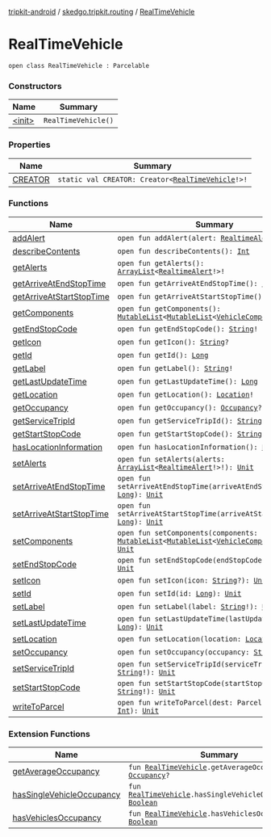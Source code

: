 [tripkit-android](../../index.md) / [skedgo.tripkit.routing](../index.md) / [RealTimeVehicle](./index.md)

# RealTimeVehicle

`open class RealTimeVehicle : Parcelable`

### Constructors

| Name | Summary |
|---|---|
| [&lt;init&gt;](-init-.md) | `RealTimeVehicle()` |

### Properties

| Name | Summary |
|---|---|
| [CREATOR](-c-r-e-a-t-o-r.md) | `static val CREATOR: Creator<`[`RealTimeVehicle`](./index.md)`!>!` |

### Functions

| Name | Summary |
|---|---|
| [addAlert](add-alert.md) | `open fun addAlert(alert: `[`RealtimeAlert`](../../com.skedgo.android.common.model/-realtime-alert/index.md)`!): `[`Unit`](https://kotlinlang.org/api/latest/jvm/stdlib/kotlin/-unit/index.html) |
| [describeContents](describe-contents.md) | `open fun describeContents(): `[`Int`](https://kotlinlang.org/api/latest/jvm/stdlib/kotlin/-int/index.html) |
| [getAlerts](get-alerts.md) | `open fun getAlerts(): `[`ArrayList`](https://docs.oracle.com/javase/7/docs/api/java/util/ArrayList.html)`<`[`RealtimeAlert`](../../com.skedgo.android.common.model/-realtime-alert/index.md)`!>!` |
| [getArriveAtEndStopTime](get-arrive-at-end-stop-time.md) | `open fun getArriveAtEndStopTime(): `[`Long`](https://kotlinlang.org/api/latest/jvm/stdlib/kotlin/-long/index.html) |
| [getArriveAtStartStopTime](get-arrive-at-start-stop-time.md) | `open fun getArriveAtStartStopTime(): `[`Long`](https://kotlinlang.org/api/latest/jvm/stdlib/kotlin/-long/index.html) |
| [getComponents](get-components.md) | `open fun getComponents(): `[`MutableList`](https://kotlinlang.org/api/latest/jvm/stdlib/kotlin.collections/-mutable-list/index.html)`<`[`MutableList`](https://kotlinlang.org/api/latest/jvm/stdlib/kotlin.collections/-mutable-list/index.html)`<`[`VehicleComponent`](../-vehicle-component/index.md)`!>!>?` |
| [getEndStopCode](get-end-stop-code.md) | `open fun getEndStopCode(): `[`String`](https://kotlinlang.org/api/latest/jvm/stdlib/kotlin/-string/index.html)`!` |
| [getIcon](get-icon.md) | `open fun getIcon(): `[`String`](https://kotlinlang.org/api/latest/jvm/stdlib/kotlin/-string/index.html)`?` |
| [getId](get-id.md) | `open fun getId(): `[`Long`](https://kotlinlang.org/api/latest/jvm/stdlib/kotlin/-long/index.html) |
| [getLabel](get-label.md) | `open fun getLabel(): `[`String`](https://kotlinlang.org/api/latest/jvm/stdlib/kotlin/-string/index.html)`!` |
| [getLastUpdateTime](get-last-update-time.md) | `open fun getLastUpdateTime(): `[`Long`](https://kotlinlang.org/api/latest/jvm/stdlib/kotlin/-long/index.html) |
| [getLocation](get-location.md) | `open fun getLocation(): `[`Location`](../../com.skedgo.android.common.model/-location/index.md)`!` |
| [getOccupancy](get-occupancy.md) | `open fun getOccupancy(): `[`Occupancy`](../-occupancy/index.md)`?` |
| [getServiceTripId](get-service-trip-id.md) | `open fun getServiceTripId(): `[`String`](https://kotlinlang.org/api/latest/jvm/stdlib/kotlin/-string/index.html)`!` |
| [getStartStopCode](get-start-stop-code.md) | `open fun getStartStopCode(): `[`String`](https://kotlinlang.org/api/latest/jvm/stdlib/kotlin/-string/index.html)`!` |
| [hasLocationInformation](has-location-information.md) | `open fun hasLocationInformation(): `[`Boolean`](https://kotlinlang.org/api/latest/jvm/stdlib/kotlin/-boolean/index.html) |
| [setAlerts](set-alerts.md) | `open fun setAlerts(alerts: `[`ArrayList`](https://docs.oracle.com/javase/7/docs/api/java/util/ArrayList.html)`<`[`RealtimeAlert`](../../com.skedgo.android.common.model/-realtime-alert/index.md)`!>!): `[`Unit`](https://kotlinlang.org/api/latest/jvm/stdlib/kotlin/-unit/index.html) |
| [setArriveAtEndStopTime](set-arrive-at-end-stop-time.md) | `open fun setArriveAtEndStopTime(arriveAtEndStopTime: `[`Long`](https://kotlinlang.org/api/latest/jvm/stdlib/kotlin/-long/index.html)`): `[`Unit`](https://kotlinlang.org/api/latest/jvm/stdlib/kotlin/-unit/index.html) |
| [setArriveAtStartStopTime](set-arrive-at-start-stop-time.md) | `open fun setArriveAtStartStopTime(arriveAtStartStopTime: `[`Long`](https://kotlinlang.org/api/latest/jvm/stdlib/kotlin/-long/index.html)`): `[`Unit`](https://kotlinlang.org/api/latest/jvm/stdlib/kotlin/-unit/index.html) |
| [setComponents](set-components.md) | `open fun setComponents(components: `[`MutableList`](https://kotlinlang.org/api/latest/jvm/stdlib/kotlin.collections/-mutable-list/index.html)`<`[`MutableList`](https://kotlinlang.org/api/latest/jvm/stdlib/kotlin.collections/-mutable-list/index.html)`<`[`VehicleComponent`](../-vehicle-component/index.md)`!>!>?): `[`Unit`](https://kotlinlang.org/api/latest/jvm/stdlib/kotlin/-unit/index.html) |
| [setEndStopCode](set-end-stop-code.md) | `open fun setEndStopCode(endStopCode: `[`String`](https://kotlinlang.org/api/latest/jvm/stdlib/kotlin/-string/index.html)`!): `[`Unit`](https://kotlinlang.org/api/latest/jvm/stdlib/kotlin/-unit/index.html) |
| [setIcon](set-icon.md) | `open fun setIcon(icon: `[`String`](https://kotlinlang.org/api/latest/jvm/stdlib/kotlin/-string/index.html)`?): `[`Unit`](https://kotlinlang.org/api/latest/jvm/stdlib/kotlin/-unit/index.html) |
| [setId](set-id.md) | `open fun setId(id: `[`Long`](https://kotlinlang.org/api/latest/jvm/stdlib/kotlin/-long/index.html)`): `[`Unit`](https://kotlinlang.org/api/latest/jvm/stdlib/kotlin/-unit/index.html) |
| [setLabel](set-label.md) | `open fun setLabel(label: `[`String`](https://kotlinlang.org/api/latest/jvm/stdlib/kotlin/-string/index.html)`!): `[`Unit`](https://kotlinlang.org/api/latest/jvm/stdlib/kotlin/-unit/index.html) |
| [setLastUpdateTime](set-last-update-time.md) | `open fun setLastUpdateTime(lastUpdateTime: `[`Long`](https://kotlinlang.org/api/latest/jvm/stdlib/kotlin/-long/index.html)`): `[`Unit`](https://kotlinlang.org/api/latest/jvm/stdlib/kotlin/-unit/index.html) |
| [setLocation](set-location.md) | `open fun setLocation(location: `[`Location`](../../com.skedgo.android.common.model/-location/index.md)`!): `[`Unit`](https://kotlinlang.org/api/latest/jvm/stdlib/kotlin/-unit/index.html) |
| [setOccupancy](set-occupancy.md) | `open fun setOccupancy(occupancy: `[`String`](https://kotlinlang.org/api/latest/jvm/stdlib/kotlin/-string/index.html)`?): `[`Unit`](https://kotlinlang.org/api/latest/jvm/stdlib/kotlin/-unit/index.html) |
| [setServiceTripId](set-service-trip-id.md) | `open fun setServiceTripId(serviceTripId: `[`String`](https://kotlinlang.org/api/latest/jvm/stdlib/kotlin/-string/index.html)`!): `[`Unit`](https://kotlinlang.org/api/latest/jvm/stdlib/kotlin/-unit/index.html) |
| [setStartStopCode](set-start-stop-code.md) | `open fun setStartStopCode(startStopCode: `[`String`](https://kotlinlang.org/api/latest/jvm/stdlib/kotlin/-string/index.html)`!): `[`Unit`](https://kotlinlang.org/api/latest/jvm/stdlib/kotlin/-unit/index.html) |
| [writeToParcel](write-to-parcel.md) | `open fun writeToParcel(dest: Parcel!, flags: `[`Int`](https://kotlinlang.org/api/latest/jvm/stdlib/kotlin/-int/index.html)`): `[`Unit`](https://kotlinlang.org/api/latest/jvm/stdlib/kotlin/-unit/index.html) |

### Extension Functions

| Name | Summary |
|---|---|
| [getAverageOccupancy](../../com.skedgo.tripkit.ui.trip.details.viewmodel/get-average-occupancy.md) | `fun `[`RealTimeVehicle`](./index.md)`.getAverageOccupancy(): `[`Occupancy`](../-occupancy/index.md)`?` |
| [hasSingleVehicleOccupancy](../../com.skedgo.tripkit.ui.trip.details.viewmodel/has-single-vehicle-occupancy.md) | `fun `[`RealTimeVehicle`](./index.md)`.hasSingleVehicleOccupancy(): `[`Boolean`](https://kotlinlang.org/api/latest/jvm/stdlib/kotlin/-boolean/index.html) |
| [hasVehiclesOccupancy](../../com.skedgo.tripkit.ui.trip.details.viewmodel/has-vehicles-occupancy.md) | `fun `[`RealTimeVehicle`](./index.md)`.hasVehiclesOccupancy(): `[`Boolean`](https://kotlinlang.org/api/latest/jvm/stdlib/kotlin/-boolean/index.html) |

